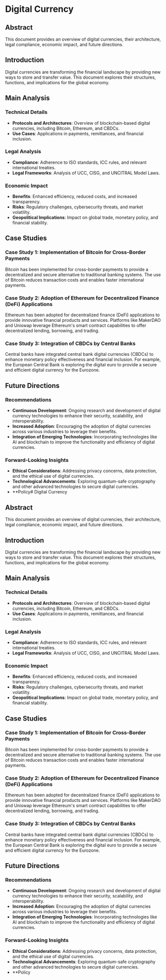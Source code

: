 # Digital Currency

## Abstract
This document provides an overview of digital currencies, their architecture, legal compliance, economic impact, and future directions.

## Introduction
Digital currencies are transforming the financial landscape by providing new ways to store and transfer value. This document explores their structures, functions, and implications for the global economy.

## Main Analysis
### Technical Details
- **Protocols and Architectures**: Overview of blockchain-based digital currencies, including Bitcoin, Ethereum, and CBDCs.
- **Use Cases**: Applications in payments, remittances, and financial inclusion.

### Legal Analysis
- **Compliance**: Adherence to ISO standards, ICC rules, and relevant international treaties.
- **Legal Frameworks**: Analysis of UCC, CISG, and UNCITRAL Model Laws.

### Economic Impact
- **Benefits**: Enhanced efficiency, reduced costs, and increased transparency.
- **Risks**: Regulatory challenges, cybersecurity threats, and market volatility.
- **Geopolitical Implications**: Impact on global trade, monetary policy, and financial stability.

## Case Studies
### Case Study 1: Implementation of Bitcoin for Cross-Border Payments
Bitcoin has been implemented for cross-border payments to provide a decentralized and secure alternative to traditional banking systems. The use of Bitcoin reduces transaction costs and enables faster international payments.

### Case Study 2: Adoption of Ethereum for Decentralized Finance (DeFi) Applications
Ethereum has been adopted for decentralized finance (DeFi) applications to provide innovative financial products and services. Platforms like MakerDAO and Uniswap leverage Ethereum's smart contract capabilities to offer decentralized lending, borrowing, and trading.

### Case Study 3: Integration of CBDCs by Central Banks
Central banks have integrated central bank digital currencies (CBDCs) to enhance monetary policy effectiveness and financial inclusion. For example, the European Central Bank is exploring the digital euro to provide a secure and efficient digital currency for the Eurozone.

## Future Directions
### Recommendations
- **Continuous Development**: Ongoing research and development of digital currency technologies to enhance their security, scalability, and interoperability.
- **Increased Adoption**: Encouraging the adoption of digital currencies across various industries to leverage their benefits.
- **Integration of Emerging Technologies**: Incorporating technologies like AI and blockchain to improve the functionality and efficiency of digital currencies.

### Forward-Looking Insights
- **Ethical Considerations**: Addressing privacy concerns, data protection, and the ethical use of digital currencies.
- **Technological Advancements**: Exploring quantum-safe cryptography and other advanced technologies to secure digital currencies.
- **Policy# Digital Currency

## Abstract
This document provides an overview of digital currencies, their architecture, legal compliance, economic impact, and future directions.

## Introduction
Digital currencies are transforming the financial landscape by providing new ways to store and transfer value. This document explores their structures, functions, and implications for the global economy.

## Main Analysis
### Technical Details
- **Protocols and Architectures**: Overview of blockchain-based digital currencies, including Bitcoin, Ethereum, and CBDCs.
- **Use Cases**: Applications in payments, remittances, and financial inclusion.

### Legal Analysis
- **Compliance**: Adherence to ISO standards, ICC rules, and relevant international treaties.
- **Legal Frameworks**: Analysis of UCC, CISG, and UNCITRAL Model Laws.

### Economic Impact
- **Benefits**: Enhanced efficiency, reduced costs, and increased transparency.
- **Risks**: Regulatory challenges, cybersecurity threats, and market volatility.
- **Geopolitical Implications**: Impact on global trade, monetary policy, and financial stability.

## Case Studies
### Case Study 1: Implementation of Bitcoin for Cross-Border Payments
Bitcoin has been implemented for cross-border payments to provide a decentralized and secure alternative to traditional banking systems. The use of Bitcoin reduces transaction costs and enables faster international payments.

### Case Study 2: Adoption of Ethereum for Decentralized Finance (DeFi) Applications
Ethereum has been adopted for decentralized finance (DeFi) applications to provide innovative financial products and services. Platforms like MakerDAO and Uniswap leverage Ethereum's smart contract capabilities to offer decentralized lending, borrowing, and trading.

### Case Study 3: Integration of CBDCs by Central Banks
Central banks have integrated central bank digital currencies (CBDCs) to enhance monetary policy effectiveness and financial inclusion. For example, the European Central Bank is exploring the digital euro to provide a secure and efficient digital currency for the Eurozone.

## Future Directions
### Recommendations
- **Continuous Development**: Ongoing research and development of digital currency technologies to enhance their security, scalability, and interoperability.
- **Increased Adoption**: Encouraging the adoption of digital currencies across various industries to leverage their benefits.
- **Integration of Emerging Technologies**: Incorporating technologies like AI and blockchain to improve the functionality and efficiency of digital currencies.

### Forward-Looking Insights
- **Ethical Considerations**: Addressing privacy concerns, data protection, and the ethical use of digital currencies.
- **Technological Advancements**: Exploring quantum-safe cryptography and other advanced technologies to secure digital currencies.
- **Policy